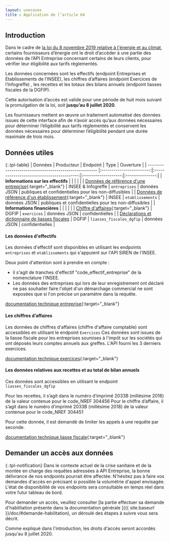```yaml
---
layout: usecases
title : Application de l’article 64
---
```

## Introduction

Dans le cadre de [la loi du 8 novembre 2019 relative à l'énergie et au climat](https://www.legifrance.gouv.fr/affichTexteArticle.do;jsessionid=A814DF82C4C2339D1BA972DAF0487BD9.tplgfr44s_2?idArticle=JORFARTI000039356027&cidTexte=JORFTEXT000039355955&dateTexte=29990101&categorieLien=id), certains fournisseurs d’énergie ont le droit d’accéder à une partie des données de l’API Entreprise concernant certains de leurs clients, pour vérifier leur éligibilité aux tarifs réglementés.

Les données concernées sont les effectifs (endpoint Entreprises et Etablissements de l’INSEE), les chiffres d’affaires (endpoint Exercices de l’Infogreffe) , les recettes et les totaux des bilans annuels (endpoint liasses fiscales de la DGFIP).

Cette autorisation d’accès est valide pour une période de huit mois suivant la promulgation de la loi, soit **jusqu’au 8 juillet 2020**.

Les fournisseurs mettent en œuvre un traitement automatisé des données issues de cette interface afin de n’avoir accès qu’aux données nécessaires pour déterminer l’éligibilité aux tarifs réglementés et conservent les données nécessaires pour déterminer l’éligibilité pendant une durée maximale de trois mois.

## Données utiles

{:.tpl-table}
| Données                                              |        Producteur        |                 Endpoint                  |        Type         |    Ouverture    |
| ----------------------------------------------------- |:------------------------:|:-----------------------------------------:|:-------------------:|:---------------:|
| **Informations sur les effectifs**                            |                          |                                           |                     |                 |
| [Données de référence d'une entreprise](https://entreprise.api.gouv.fr/catalogue/#entreprises){:target="_blank"}                  |    INSEE & Infogreffe    |            `entreprises`            |    données JSON     |    publiques et confidentielles pour les non-diffusibles    |
| [Données de référence d'un établissement](https://entreprise.api.gouv.fr/catalogue/#etablissements){:target="_blank"}                |          INSEE           |          `etablissements`           |    données JSON     |    publiques et confidentielles pour les non-diffusibles    |
| **Informations financières**                          |                          |                                           |                     |                 |
| [Chiffre d'affaires](https://entreprise.api.gouv.fr/catalogue/#exercices){:target="_blank"}                                     |          DGFIP           |                `exercices`                |    données JSON     | confidentielles |
| [Déclarations et dictionnaire de liasses fiscales](https://entreprise.api.gouv.fr/catalogue/#liasses_fiscales_dgfip)      |          DGFIP           |         `liasses_fiscales_dgfip`          |    données JSON     | confidentielles |


#### Les données d'effectifs

Les données d'effectif sont disponibles en utilisant les endpoints `entreprises` et `etablissements` qui s'appuient sur l'API SIREN de l'INSEE.

Deux point d'attention sont à prendre en compte :
- il s'agit de tranches d'effectif "code_effectif_entreprise"  de la nomenclature  l'INSEE.
- Les données des entreprises qui lors de leur enregistrement ont déclaré ne pas souhaiter faire l'objet d'un démarchage commercial ne sont exposées que si l'on précise un paramètre dans la requête.

[documentation technique entreprise](https://entreprise.api.gouv.fr/catalogue/#entreprises){:target="_blank"}

#### Les chiffres d’affaires

Les données de chiffres d'affaires (chiffre d'affaire comptable) sont accessibles en utilisant le endpoint `Exercices`
Ces données sont issues de la liasse fiscale pour les entreprises soumises à l'impôt sur les sociétés qui ont déposés leurs comptes annuels aux greffes.
L'API fourni les 3 derniers exercices.

[documentation technique exercices](https://entreprise.api.gouv.fr/catalogue/#exercices){:target="_blank"}

#### Les données relatives aux recettes et au total de bilan annuels
Ces données sont accessibles en utilisant le endpoint `liasses_fiscales_dgfip`

Pour les recettes, il s’agit dans le numéro d’imprimé 2033B (millésime 2018) de la valeur contenue pour le code_NREF 304456
Pour le chiffre d’affaire, il s’agit dans le numéro d’imprimé 2033B (millésime 2018) de la valeur contenue pour le code_NREF 304451

Pour cette donnée, il est demandé de limiter les appels à une requête par seconde.

[documentation technique liasse fiscale](https://entreprise.api.gouv.fr/catalogue/#liasses_fiscales_dgfip){:target="_blank"}

## Demander un accès aux données

{:.tpl-notification}
Dans le contexte actuel de la crise sanitaire et de la montée en charge des requêtes adressées à API Entreprise, la bonne délivrance de nos endpoints pourrait être affectée. N'hésitez pas à faire vos demandes d'accès en précisant si possible la volumétrie d'appel envisagée. L'état de disponibilité de vos endpoints sera consultable en temps réel dans votre futur tableau de bord.

Pour demander un accès, veuillez consulter [la partie effectuer sa demande d'habilitation présente dans la documentation générale ]({{ site.baseurl }}/doc/#demande-habilitation), un déroulé des étapes à suivre vous sera décrit.

Comme expliqué dans l'introduction, les droits d'accès seront accordés jusqu'au 8 juillet 2020.
